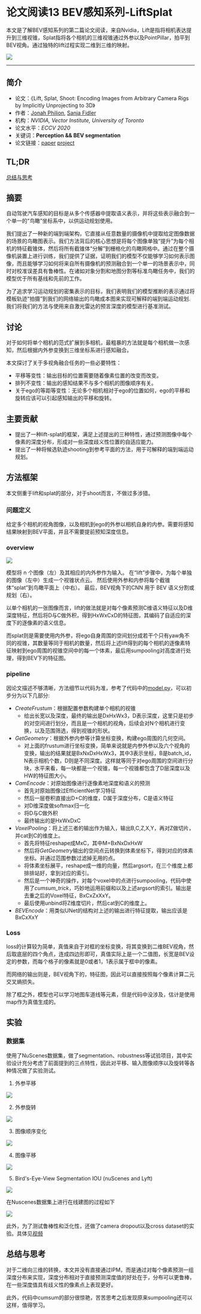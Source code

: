 # 论文阅读13 BEV感知系列-LiftSplat



本文是了解BEV感知系列的第二篇论文阅读，来自Nvidia，Lift是指将相机表达提升到三维视锥，Splat指将各个相机的三维视锥通过外参以及PointPillar，拍平到BEV视角。通过独特的lift过程实现二维到三维的映射。

<!--more-->

![](https://pictures-1309138036.cos.ap-nanjing.myqcloud.com/img/20220419203757.png)

---

## 简介

-   论文：《Lift, Splat, Shoot: Encoding Images from Arbitrary Camera Rigs by Implicitly Unprojecting to 3D》
-   作者：[Jonah Philion](https://scholar.google.com/citations?user=VVIAoY0AAAAJ&hl=en), [Sanja Fidler](http://www.cs.toronto.edu/~fidler/)
-   机构：_NVIDIA, Vector Institute, University of Toronto_
-   论文水平：_ECCV 2020_
-   关键词：**Perception && BEV segmentation**
-   论文链接：[paper](https://arxiv.org/abs/2008.05711)  [project](https://nv-tlabs.github.io/lift-splat-shoot/)


## TL;DR

[总结与思考](#总结与思考)

## 摘要

自动驾驶汽车感知的目标是从多个传感器中提取语义表示，并将这些表示融合到一个单一的“鸟瞰”坐标系中，以供运动规划使用。

我们提出了一种新的端到端架构，它直接从任意数量的摄像机中提取给定图像数据的场景的鸟瞰图表示。我们方法背后的核心思想是将每个图像单独“提升”为每个相机的特征截锥体，然后将所有截锥体“分解”到栅格化的鸟瞰网格中。通过在整个摄像机装置上进行训练，我们提供了证据，证明我们的模型不仅能够学习如何表示图像，而且能够学习如何将来自所有摄像机的预测融合到一个单一的场景表示中，同时对校准误差具有鲁棒性。在诸如对象分割和地图分割等标准鸟瞰任务中，我们的模型优于所有基线和先前的工作。

为了追求学习运动规划的密集表示的目标，我们表明我们的模型推断的表示通过将模板轨迹“拍摄”到我们的网络输出的鸟瞰成本图来实现可解释的端到端运动规划.我们将我们的方法与使用来自激光雷达的预言深度的模型进行基准测试。

## 讨论

对于如何将单个相机的范式扩展到多相机，最粗暴的方法就是每个相机做一次感知，然后根据内外参变换到三维坐标系进行感知融合。

本文探讨了关于多视角融合任务的一些必要特性：

- 平移等变性：输出目标的位置需要随着像素位置的改变而改变。
- 排列不变性：输出的感知结果不与多个相机的图像顺序有关。
- 关于ego的等距等变性：无论多个相机相对于ego的位置如何，ego的平移和旋转应该可以引起感知输出的平移和旋转。

## 主要贡献

- 提出了一种lift-splat的框架，满足上述提出的三种特性，通过预测图像中每个像素的深度分布，形成对一些深度歧义性位置的自适应能力。
- 提出了一种将候选轨迹shooting到参考平面的方法，用于可解释的端到端运动规划。

## 方法框架

本文侧重于lift和splat的部分，对于shoot而言，不做过多涉猎。

### 问题定义

给定多个相机的视角图像，以及相机到ego的外参以相机自身的内参。需要将感知结果映射到BEV平面，并且不需要提前预知深度信息。

### overview

![](https://pictures-1309138036.cos.ap-nanjing.myqcloud.com/img/20220419194639.png)

模型将 n 个图像（左）及其相应的内外参作为输入。 在“lift”步骤中，为每个单独的图像（左中）生成一个视锥状点云。 然后使用外参和内参将每个截锥体“splat”到鸟瞰平面上（中右）。 最后，BEV视角下的CNN 用于 BEV 语义分割或规划（右）。

以单个相机的一张图像而言，lift的做法就是对每个像素预测C维语义特征以及D维深度特征，然后将D与C做外积，得到HxWxCxD的特征图，其编码了自适应的深度下的逐像素的语义信息。

而splat则是需要使用内外参，将ego自身周围的空间划分成若干个只有yaw角不同的视锥，其数量等同于相机的数量，然后将上述lift得到的每个相机的逐像素特征映射到ego周围的视锥空间中的每一个体素，最后用sumpooling对高度进行处理，得到BEV下的特征图。

### pipeline

因论文描述不够清晰，方法细节以代码为准，参考了代码中的[model.py](https://github.com/nv-tlabs/lift-splat-shoot/blob/master/src/models.py)，可以初步分为以下几部分:

- *CreateFrustum*：根据配置参数构建单个相机的视锥
	- 给出长宽以及深度，最终的输出是DxHxWx3，D表示深度，这里只是初步的对空间进行划分，而且是一个相机的视角，后续会对N个相机进行变换，以及范围筛选，得到视锥的形状。
- *GetGeometry*：根据外参内参等计算坐标变换，构建ego周围的几何空间。
	- 对上面的frustum进行坐标变换，简单来说就是内参外参以及六个视角的变换，输出的结果就是BxNxDxHxWx3，其中3表示坐标，B是batch_id，N表示相机个数，D则是不同深度。这样就等同于对ego周围的空间进行分块，水平来看，每一块都是一个视锥，每一个视锥都包含了D层深度以及HW的特征图大小。
- *CamEncode*：对原始图像进行逐像素地深度和语义的预测
	- 首先对原始图像过EfficientNet学习特征
	- 然后一层卷积直接出D+C的维度，D属于深度分布，C是语义特征
	- 对D维深度做softmax归一化
	- 将D与C做外积
	- 最终输出的是HxWxDxC
- *VoxelPooling*：将上述三者的输出作为输入，输出B,C,Z,X,Y，再对Z做切片，并cat到C的维度上。
	- 首先将特征reshape成MxC，其中M=BxNxDxHxW
	- 然后将*GetGeometry*输出的空间点云转换到体素坐标下，得到对应的体素坐标。并通过范围参数过滤掉无用的点。
	- 将体素坐标展平，reshape成一维的向量，然后argsort，在三个维度上都排排站好，拿到对应的索引。
	- 然后是一个神奇的操作，对每个voxel中的点进行sumpooling，代码中使用了*cumsum_trick*，巧妙地运用前缀和以及上述argsort的索引。输出是去重之后的Voxel特征，BxCxZxXxY。
	- 最后使用unbind将Z维度切片，然后cat到C的维度上。
- *BEVEncode*：用类似UNet的结构对上述的输出进行特征提取，输出应该是BxCxXxY

### Loss

loss的计算较为简单，真值来自于对框的坐标变换，将其变换到二维BEV视角，然后取底层的四个角点，连成四边形即可，真值实际上是一个二值图，长宽是BEV设定的参数，而每个格子的像素就是0或者1，1表示属于框中的像素。

而网络的输出则是，BEV视角下的，特征图，因此可以直接按照每个像素计算二元交叉熵损失。

除了框之外，模型也可以学习地图车道线等元素，但是代码中没涉及，估计是使用map作为真值生成的。

## 实验

### 数据集

使用了NuScenes数据集，做了segmentation、robustness等试验项目，其中实验设计充分考虑了前面提到的三点特性，因此对平移、输入图像顺序以及旋转等各种情况做了实验测试。

1. 外参平移

![](https://nv-tlabs.github.io/lift-splat-shoot/imgs/sym.gif)

2. 外参旋转

![](https://nv-tlabs.github.io/lift-splat-shoot/imgs/rot.gif)

3. 图像顺序变化

![](https://nv-tlabs.github.io/lift-splat-shoot/imgs/perm.gif)

4. 图像平移

![](https://nv-tlabs.github.io/lift-splat-shoot/imgs/im.gif)

5. Bird's-Eye-View Segmentation IOU (nuScenes and Lyft)

![](https://pictures-1309138036.cos.ap-nanjing.myqcloud.com/img/20220419203051.png)

在Nuscenes数据集上进行在线建图的过程如下

![](https://nv-tlabs.github.io/lift-splat-shoot/imgs/nusc.gif)

此外，为了测试鲁棒性和泛化性，还做了camera dropout以及cross dataset的实验。具体见[视频](https://youtu.be/oL5ISk6BnDE)


## 总结与思考

对于二维向三维的转换，本文并没有直接通过IPM，而是通过对每个像素预测一组深度分布来实现，深度分布相对于直接预测深度值的好处在于，分布可以更鲁棒，在一些深度值具有歧义性的像素点上表现更好。

此外，代码中cumsum的部分很惊艳，苦苦思考之后发现原来sumpooling还可以这样，值得学习。

